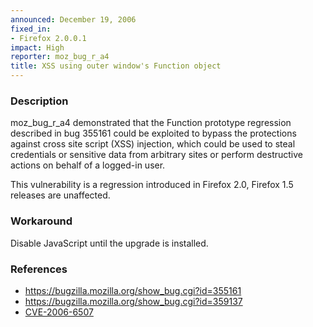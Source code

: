 ```yaml
---
announced: December 19, 2006
fixed_in:
- Firefox 2.0.0.1
impact: High
reporter: moz_bug_r_a4
title: XSS using outer window's Function object
---
```


<h3>Description</h3>

<p>moz_bug_r_a4 demonstrated that the Function prototype regression
described in bug 355161 could be exploited to bypass the protections
against cross site script (XSS) injection, which could be used to 
steal credentials or sensitive data from arbitrary sites or
perform destructive actions on behalf of a logged-in user.</p>

<p>This vulnerability is a regression introduced in Firefox 2.0,
Firefox 1.5 releases are unaffected.</p>

<h3>Workaround</h3>

<p>Disable JavaScript until the upgrade is installed.</p>

<h3>References</h3>

<ul>
<li><a href="https://bugzilla.mozilla.org/show_bug.cgi?id=355161">
https://bugzilla.mozilla.org/show_bug.cgi?id=355161</a></li>
<li><a href="https://bugzilla.mozilla.org/show_bug.cgi?id=359137">
https://bugzilla.mozilla.org/show_bug.cgi?id=359137</a></li>
<li><a class="ex-ref" href="http://nvd.nist.gov/nvd.cfm?cvename=CVE-2006-6507">CVE-2006-6507</a></li>
</ul>



